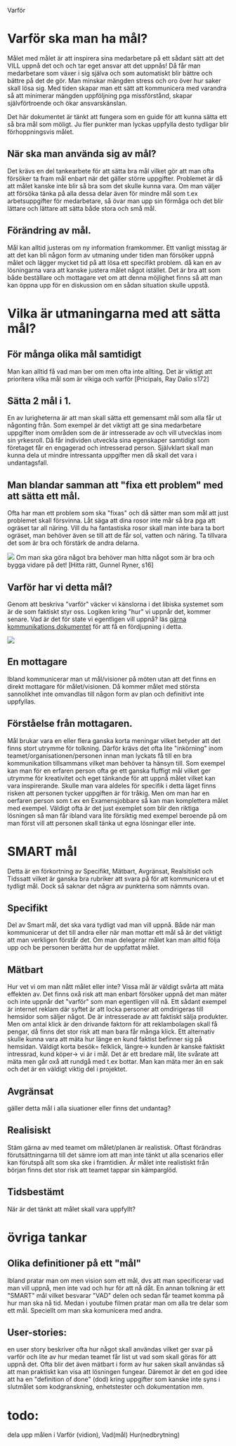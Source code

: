 Varför 
# Varför ska man ha mål?
Målet med målet är att inspirera sina medarbetare på ett sådant sätt att det VILL uppnå det och och tar eget ansvar att det uppnås! Då får man medarbetare som växer i sig själva och som automatiskt blir bättre och bättre på det de gör. Man minskar mängden stress och oro över hur saker skall lösa sig. Med tiden skapar man ett sätt att kommunicera med varandra så att minimerar mängden uppföljning pga missförstånd, skapar självförtroende och ökar ansvarskänslan. 

Det här dokumentet är tänkt att fungera som en guide för att kunna sätta ett så bra mål som möligt. Ju fler punkter man lyckas uppfylla desto tydligar blir förhoppningsvis målet.

## När ska man använda sig av mål?
Det krävs en del tankearbete för att sätta bra mål vilket gör att man ofta försöker ta fram mål enbart när det gäller större uppgifter. Problemet är då att målet kanske inte blir så bra som det skulle kunna vara. Om man väljer att försöka tänka på alla dessa delar även för mindre mål som t.ex arbetsuppgifter för medarbetare, så övar man upp sin förmåga och det blir lättare och lättare att sätta både stora och små mål.

## Förändring av mål.
Mål kan alltid justeras om ny information framkommer. Ett vanligt misstag är att det kan bli någon form av utmaning under tiden man försöker uppnå målet och lägger mycket tid på att lösa ett specifikt problem.  då kan en av lösningarna vara att kanske justera målet något istället. Det är bra att som både beställare och mottagare vet om att denna möjlighet finns så att man kan öppna upp för en diskussion om en sådan situation skulle uppstå.

# Vilka är utmaningarna med att sätta mål?
## För många olika mål samtidigt
Man kan alltid få vad man ber om men ofta inte allting. Det är viktigt att prioritera vilka mål som är vikiga och varför [Pricipals, Ray Dalio s172]
## Sätta 2 mål i 1.
En av lurigheterna är att man skall sätta ett gemensamt mål som alla får ut någonting från. 
Som exempel är det viktigt att ge sina medarbetare uppgifter inom områden som de är intresserade av och vill utvecklas inom sin yrkesroll. Då får individen utveckla sina egenskaper samtidigt som företaget får en engagerad och intresserad person.
Självklart skall man kunna dela ut mindre intressanta uppgifter men då skall det vara i undantagsfall.

## Man blandar samman att "fixa ett problem" med att sätta ett mål.
Ofta har man ett problem som ska "fixas" och då sätter man som mål att just problemet skall försvinna.
Låt säga att dina rosor inte mår så bra pga att ogräset tar all näring. Vill du ha fantastiska rosor skall man inte bara ta bort ogräset, man behöver även se till att de får sol, vatten och näring. Ta tillvara det som är bra och förstärk de andra delarna.

![](/images/hitta_rätt.svg)
Om man ska göra något bra behöver man hitta något som är bra och bygga vidare på det!
[Hitta rätt, Gunnel Ryner, s16]

## Varför har vi detta mål?
Genom att beskriva "varför" väcker vi känslorna i det libiska systemet som är de som faktiskt styr oss. Logiken kring "hur" vi uppnår det, kommer senare.
Vad är det för state vi egentligen vill uppnå?  läs [gärna kommunikations dokumentet](https://github.com/dangraf/dangraf.github.io/blob/master/_posts/2024-08-19-Effektiv%20kommunikation.md) för att få en fördjupning i detta.

![](/images/varför_hur_vad.svg)

## En mottagare
Ibland kommunicerar man ut mål/visioner på möten utan att det finns en direkt mottagare för målet/visionen. Då kommer målet med största sannolikhet inte omvandlas till någon form av plan och definitivt inte uppfyllas.

## Förståelse från mottagaren.
Mål brukar vara en eller flera ganska korta meningar vilket betyder att det finns stort utrymme för tolkning. Därför krävs det ofta lite "inkörning" inom teamet/organisationen/personen innan man lyckats få till en bra kommunikation tillsammans vilket man behöver ta hänsyn till.
Som exempel kan man för en erfaren person ofta ge ett ganska fluffigt mål vilket ger utrymme för kreativitet och eget tänkande för att uppnå målet vilket kan vara inspirerande. Skulle man vara aldeles för specifik i detta läget finns risken att personen tycker uppgiften är för tråkig.
Men om man har en oerfaren person som t.ex en Examensjobbare så kan man komplettera målet med exempel. Väldigt ofta är det just exemplet som blir den riktiga lösningen så man får ibland vara lite försiktig med exempel beroende på om man först vill att personen skall tänka ut egna lösningar eller inte.


# SMART mål
Detta är en förkortning av Specifikt, Mätbart, Avgränsat, Realsitiskt och Tidssatt vilket är ganska bra rubriker att svara på för att kommunicera ut et tydligt mål. Dock så saknar det några av punkterna som nämnts ovan.

## Specifikt
Del av Smart mål, det ska vara tydligt vad man vill uppnå. Både när man kommunicerar ut det till andra eller när man mottar ett mål så är det viktigt att man verkligen förstår det. Om man delegerar målet kan man alltid följa upp och be personen berätta hur de uppfattat målet.

## Mätbart
Hur vet vi om man nått målet eller inte? Vissa mål är väldigt svårta att mäta effekten av. Det finns oxå risk att man enbart försöker uppnå det man mäter och inte uppnår det "varför" som man egentligen vill nå. Ett sådant exempel är internet reklam där syftet är att locka personer att omdirigeras till hemsidor som säljer något. De är intresserade av att faktiskt sälja produkter. Men om antal klick är den drivande faktorn för att reklambolagen skall få pengar, då finns det stor risk att man bara får många klick. Ett alternativ skulle kunna vara att mäta hur länge en kund faktist befinner sig på hemsidan. Väldigt korta besök= felklick, längre-> kunden är kanske faktiskt intressrad, kund köper-> vi är i mål. Det är ett bredare mål, lite svårate att mäta men går oxå att rundgå med t.ex bottar.
Man kan mäta mer än en sak och det är en väldigt viktig del i projektet.

## Avgränsat
gäller detta mål i alla siuationer eller finns det undantag?

## Realisiskt
Stäm gärna av med teamet om målet/planen är realistisk. Oftast förändras förutsättningarna till det sämre iom att man inte tänkt ut alla scenarios eller kan förutspå allt som ska ske i framtidien. Är målet inte realistiskt från början finns det stor risk att teamet tappar sin kämparglöd.

## Tidsbestämt
När är det tänkt att målet skall vara uppfyllt?


# övriga tankar
## Olika definitioner på ett "mål"
Ibland pratar man om men vision som ett mål, dvs att man specificerar vad man vill uppnå, men inte vad och hur för att nå dåt.
En annan tolkning är ett "SMART" mål vilket besvarar "VAD" delen och sedan får teamet komma på hur man ska nå tid.
Medan i youtube filmen pratar man om alla tre delar som ett mål. Speciellt om man ska komunicera med andra.

## User-stories:
en user story beskriver ofta hur något skall användas vilket ger svar på varför och lite av hur medan teamet får list ut vad som skall göras för att uppnå det. Ofta blir det även mätbart i form av hur saken skall användas så att man praktiskt kan visa att lösningen fungear. Däremot är det en god idee att ha en "definition of done" (dod) kring uppgifter som kanske inte syns i slutmålet som kodgranskning, enhetstester och dokumentation mm.

 # todo:
dela upp målen i Varför (vidion), Vad(mål) Hur(nedbrytning)



